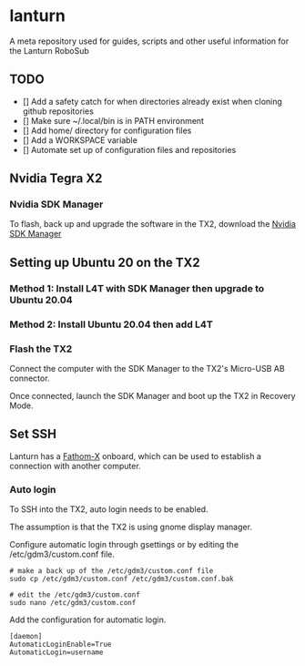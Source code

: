 # lanturn
A meta repository used for guides, scripts and other useful information for the Lanturn RoboSub

## TODO
- [] Add a safety catch for when directories already exist when cloning github repositories
- [] Make sure ~/.local/bin is in PATH environment
- [] Add home/ directory for configuration files
- [] Add a WORKSPACE variable
- [] Automate set up of configuration files and repositories


## Nvidia Tegra X2 
<!-- indlude schemaric for carrier board -->
<!-- explain usage of sdk manager -->
<!-- manage nvidias's sdk with sdk manager -->
<!-- what sdks from nvidia do we use? -->

### Nvidia SDK Manager
To flash, back up and upgrade the software in the TX2, download the 
[Nvidia SDK Manager](https://developer.nvidia.com/nvidia-sdk-manager)

## Setting up Ubuntu 20 on the TX2

### Method 1: Install L4T with SDK Manager then upgrade to Ubuntu 20.04

<!-- Flash TX2 with Ubuntu 18.04 -->
<!-- add nvidia ppa -->
<!-- install a specific version of jetpack -->

### Method 2: Install Ubuntu 20.04 then add L4T


### Flash the TX2

Connect the computer with the SDK Manager to the TX2's Micro-USB AB connector.

Once connected, launch the SDK Manager and boot up the TX2 in Recovery Mode.


## Set SSH
Lanturn has a [Fathom-X](https://bluerobotics.com/store/comm-control-power/tether-interface/fathom-x-tether-interface-board-set-copy/)
onboard, which can be used to establish a connection with another computer.

### Auto login
To SSH into the TX2, auto login needs to be enabled.

The assumption is that the TX2 is using gnome display manager.

Configure automatic login through gsettings or by editing the
/etc/gdm3/custom.conf file.
```
# make a back up of the /etc/gdm3/custom.conf file
sudo cp /etc/gdm3/custom.conf /etc/gdm3/custom.conf.bak

# edit the /etc/gdm3/custom.conf
sudo nano /etc/gdm3/custom.conf
```
Add the configuration for automatic login.
```
[daemon]
AutomaticLoginEnable=True
AutomaticLogin=username
```

